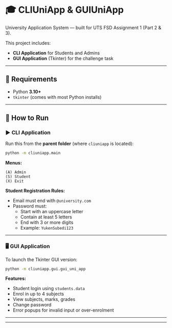# 🎓 CLIUniApp & GUIUniApp

University Application System — built for UTS FSD Assignment 1 (Part 2 & 3).

This project includes:
- **CLI Application** for Students and Admins  
- **GUI Application** (Tkinter) for the challenge task  

---

## 🧰 Requirements
- Python **3.10+**
- `tkinter` (comes with most Python installs)

---

## 🏃 How to Run

### ▶️ CLI Application
Run this from the **parent folder** (where `cliuniapp` is located):

```bash
python -m cliuniapp.main
```

**Menus:**
```
(A) Admin
(S) Student
(X) Exit
```

**Student Registration Rules:**
- Email must end with `@university.com`
- Password must:
  - Start with an uppercase letter  
  - Contain at least 5 letters  
  - End with 3 or more digits  
  - Example: `YukenSubedi123`

---

### 🖥️ GUI Application
To launch the Tkinter GUI version:

```bash
python -m cliuniapp.gui.gui_uni_app
```

**Features:**
- Student login using `students.data`
- Enrol in up to 4 subjects  
- View subjects, marks, grades  
- Change password  
- Error popups for invalid input or over-enrolment

---


---

